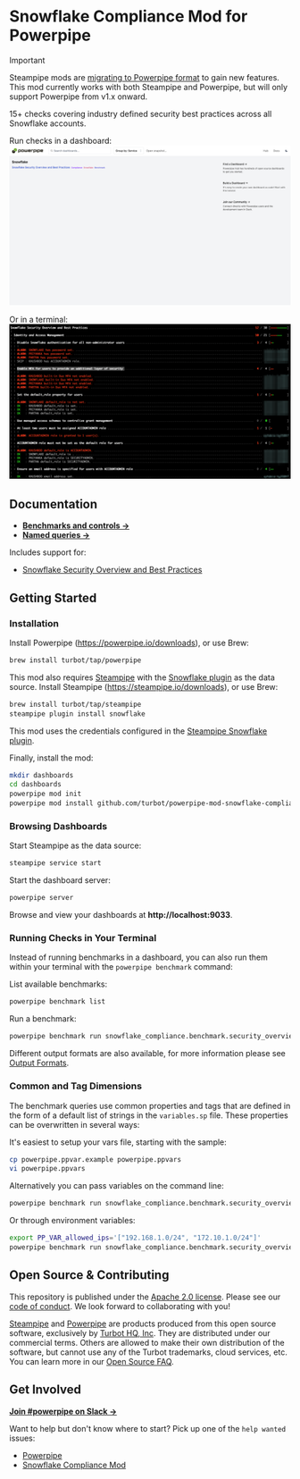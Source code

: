 # Snowflake Compliance Mod for Powerpipe

> [!IMPORTANT]
> Steampipe mods are [migrating to Powerpipe format](https://powerpipe.io) to gain new features. This mod currently works with both Steampipe and Powerpipe, but will only support Powerpipe from v1.x onward.

15+ checks covering industry defined security best practices across all Snowflake accounts.

Run checks in a dashboard:
![image](https://raw.githubusercontent.com/turbot/steampipe-mod-snowflake-compliance/main/docs/snowflake_compliance_dashboard.png)

Or in a terminal:
![image](https://raw.githubusercontent.com/turbot/steampipe-mod-snowflake-compliance/main/docs/snowflake_compliance_terminal.png)

## Documentation

- **[Benchmarks and controls →](https://hub.powerpipe.io/mods/turbot/snowflake_compliance/controls)**
- **[Named queries →](https://hub.powerpipe.io/mods/turbot/snowflake_compliance/queries)**

Includes support for:

- [Snowflake Security Overview and Best Practices](https://hub.steampipe.io/mods/turbot/snowflake_compliance/controls/benchmark.security_overview)

## Getting Started

### Installation

Install Powerpipe (https://powerpipe.io/downloads), or use Brew:

```sh
brew install turbot/tap/powerpipe
```

This mod also requires [Steampipe](https://steampipe.io) with the [Snowflake plugin](https://hub.steampipe.io/plugins/turbot/snowflake) as the data source. Install Steampipe (https://steampipe.io/downloads), or use Brew:

```sh
brew install turbot/tap/steampipe
steampipe plugin install snowflake
```

This mod uses the credentials configured in the [Steampipe Snowflake plugin](https://hub.steampipe.io/plugins/turbot/snowflake#credentials).

Finally, install the mod:

```sh
mkdir dashboards
cd dashboards
powerpipe mod init
powerpipe mod install github.com/turbot/powerpipe-mod-snowflake-compliance
```

### Browsing Dashboards

Start Steampipe as the data source:

```sh
steampipe service start
```

Start the dashboard server:

```sh
powerpipe server
```

Browse and view your dashboards at **http://localhost:9033**.

### Running Checks in Your Terminal

Instead of running benchmarks in a dashboard, you can also run them within your
terminal with the `powerpipe benchmark` command:

List available benchmarks:

```sh
powerpipe benchmark list
```

Run a benchmark:

```sh
powerpipe benchmark run snowflake_compliance.benchmark.security_overview_network_security
```

Different output formats are also available, for more information please see
[Output Formats](https://powerpipe.io/docs/reference/cli/benchmark#output-formats).

### Common and Tag Dimensions

The benchmark queries use common properties and tags that are defined in the form of a default list of strings in the `variables.sp` file. These properties can be overwritten in several ways:

It's easiest to setup your vars file, starting with the sample:

```sh
cp powerpipe.ppvar.example powerpipe.ppvars
vi powerpipe.ppvars
```

Alternatively you can pass variables on the command line:

```sh
powerpipe benchmark run snowflake_compliance.benchmark.security_overview_network_security --var 'allowed_ips=["192.168.1.0/24", "172.10.1.0/24"]'
```

Or through environment variables:

```sh
export PP_VAR_allowed_ips='["192.168.1.0/24", "172.10.1.0/24"]'
powerpipe benchmark run snowflake_compliance.benchmark.security_overview_network_security
```

## Open Source & Contributing

This repository is published under the [Apache 2.0 license](https://www.apache.org/licenses/LICENSE-2.0). Please see our [code of conduct](https://github.com/turbot/.github/blob/main/CODE_OF_CONDUCT.md). We look forward to collaborating with you!

[Steampipe](https://steampipe.io) and [Powerpipe](https://powerpipe.io) are products produced from this open source software, exclusively by [Turbot HQ, Inc](https://turbot.com). They are distributed under our commercial terms. Others are allowed to make their own distribution of the software, but cannot use any of the Turbot trademarks, cloud services, etc. You can learn more in our [Open Source FAQ](https://turbot.com/open-source).

## Get Involved

**[Join #powerpipe on Slack →](https://turbot.com/community/join)**

Want to help but don't know where to start? Pick up one of the `help wanted` issues:

- [Powerpipe](https://github.com/turbot/powerpipe/labels/help%20wanted)
- [Snowflake Compliance Mod](https://github.com/turbot/steampipe-mod-snowflake-compliance/labels/help%20wanted)